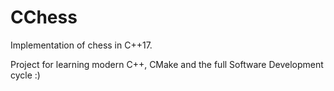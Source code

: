 # CChess

Implementation of chess in C++17.

Project for learning modern C++, CMake and the full Software Development cycle :)
